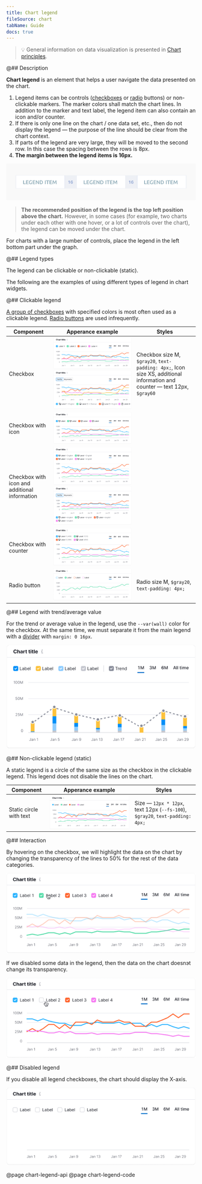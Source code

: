 ```yaml
---
title: Chart legend
fileSource: chart
tabName: Guide
docs: true
---
```


> 💡 General information on data visualization is presented in [Chart principles](/data-display/chart/).

@## Description

**Chart legend** is an element that helps a user navigate the data presented on the chart.

1. Legend items can be controls ([checkboxes](/components/checkbox/) or [radio](/components/radio/) buttons) or non-clickable markers. The marker colors shall match the chart lines. In addition to the marker and text label, the legend item can also contain an icon and/or counter.
2. If there is only one line on the chart / one data set, etc., then do not display the legend — the purpose of the line should be clear from the chart context.
3. If parts of the legend are very large, they will be moved to the second row. In this case the spacing between the rows is 8px.
4. **The margin between the legend items is 16px.**

![legend-scheme](static/legend.png)

> **The recommended position of the legend is the top left position above the chart.** However, in some cases (for example, two charts under each other with one hover, or a lot of controls over the chart), the legend can be moved under the chart.

For charts with a large number of controls, place the legend in the left bottom part under the graph.

@## Legend types

The legend can be clickable or non-clickable (static).

The following are the examples of using different types of legend in chart widgets.

@## Clickable legend

[A group of checkboxes](/components/checkbox/) with specified colors is most often used as a clickable legend. [Radio buttons](/components/radio/) are used infrequently.

| Component                                     | Apperance example                                                                                      | Styles                                                                                                                    |
| --------------------------------------------- | ------------------------------------------------------------------------------------------------------ | ------------------------------------------------------------------------------------------------------------------------- |
| Checkbox                                      | ![checkbox legend](static/checkbox.png) ![checkbox bottom legend](static/legend-bottom.png)            | Checkbox size M, `$gray20`, `text-padding: 4px;`, Icon size XS, additional information and counter — text 12px, `$gray60` |
| Checkbox with icon                            | ![checkbox legend](static/checkbox-icon.png)                                                           |                                                                                                                           |
| Checkbox with icon and additional information | ![checkbox legend](static/checkbox-icon-info.png) ![checkbox legend](static/checkbox-trash-bottom.png) |                                                                                                                           |
| Checkbox with counter                         | ![checkbox legend](static/checkbox-counter.png)                                                        |                                                                                                                           |
| Radio button                                  | ![radio legend](static/radio.png)                                                                      | Radio size M, `$gray20`, `text-padding: 4px;`                                                                             |

@## Legend with trend/average value

For the trend or average value in the legend, use the `--var(wall)` color for the checkbox. At the same time, we must separate it from the main legend with a [divider](/components/divider/) with `margin: 0 16px`.

![checkbox total legend](static/trend.png)

@## Non-clickable legend (static)

A static legend is a circle of the same size as the checkbox in the clickable legend. This legend does not disable the lines on the chart.

| Component               | Apperance example                        | Styles                                                                        |
| ----------------------- | ---------------------------------------- | ----------------------------------------------------------------------------- |
| Static circle with text | ![line legend](static/static-legend.png) | Size — `12px * 12px`, text 12px (`--fs-100`), `$gray20`, `text-padding: 4px;` |

@## Interaction

By hovering on the checkbox, we will highlight the data on the chart by changing the transparency of the lines to 50% for the rest of the data categories.

![legend hover](static/legend-hover.png)

If we disabled some data in the legend, then the data on the chart doesnэt change its transparency.

![legend hover](static/legend-hover2.png)

@## Disabled legend

If you disable all legend checkboxes, the chart should display the X-axis.

![turn off legend](static/legend-turn-off.png)

@page chart-legend-api
@page chart-legend-code
